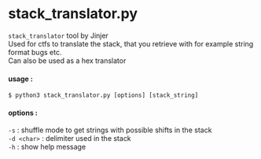 # stack_translator.py
`stack_translator` tool by Jinjer  
Used for ctfs to translate the stack, that you retrieve with for example string format bugs etc.  
Can also be used as a hex translator  

#### usage : 
```
$ python3 stack_translator.py [options] [stack_string]
```
#### options :
`-s` : shuffle mode to get strings with possible shifts in the stack  
`-d <char>` : delimiter used in the stack  
`-h` : show help message

